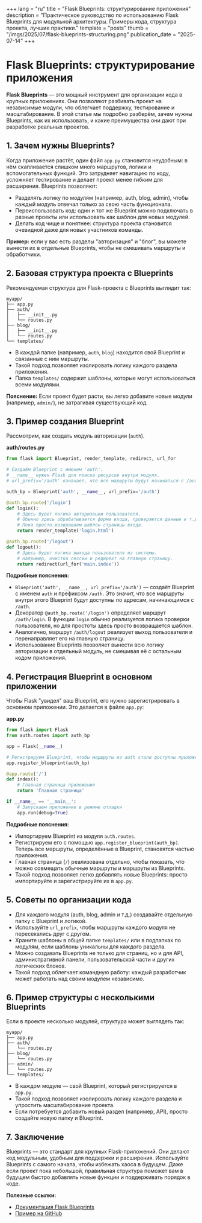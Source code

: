 +++
lang = "ru"
title = "Flask Blueprints: структурирование приложения"
description = "Практическое руководство по использованию Flask Blueprints для модульной архитектуры. Примеры кода, структура проекта, лучшие практики."
template = "posts"
thumb = "/imgs/2025/07/flask-blueprints-structuring.png"
publication_date = "2025-07-14"
+++

# Flask Blueprints: структурирование приложения

**Flask Blueprints** — это мощный инструмент для организации кода в крупных приложениях. Они позволяют разбивать проект на независимые модули, что облегчает поддержку, тестирование и масштабирование. В этой статье мы подробно разберём, зачем нужны Blueprints, как их использовать, и какие преимущества они дают при разработке реальных проектов.

## 1. Зачем нужны Blueprints?

Когда приложение растёт, один файл `app.py` становится неудобным: в нём скапливается слишком много маршрутов, логики и вспомогательных функций. Это затрудняет навигацию по коду, усложняет тестирование и делает проект менее гибким для расширения. Blueprints позволяют:
- Разделять логику по модулям (например, auth, blog, admin), чтобы каждый модуль отвечал только за свою часть функционала.
- Переиспользовать код: один и тот же Blueprint можно подключать в разные проекты или использовать как шаблон для новых модулей.
- Делать код чище и понятнее: структура проекта становится очевидной даже для новых участников команды.

**Пример:** если у вас есть разделы "авторизация" и "блог", вы можете вынести их в отдельные Blueprints, чтобы не смешивать маршруты и обработчики.

## 2. Базовая структура проекта с Blueprints

Рекомендуемая структура для Flask-проекта с Blueprints выглядит так:

```
myapp/
├── app.py
├── auth/
│   ├── __init__.py
│   └── routes.py
├── blog/
│   ├── __init__.py
│   └── routes.py
└── templates/
```

- В каждой папке (например, `auth`, `blog`) находится свой Blueprint и связанные с ним маршруты.
- Такой подход позволяет изолировать логику каждого раздела приложения.
- Папка `templates/` содержит шаблоны, которые могут использоваться всеми модулями.

**Пояснение:**
Если проект будет расти, вы легко добавите новые модули (например, `admin/`), не затрагивая существующий код.

## 3. Пример создания Blueprint

Рассмотрим, как создать модуль авторизации (`auth`).

**auth/routes.py**
```python
from flask import Blueprint, render_template, redirect, url_for

# Создаём Blueprint с именем 'auth'.
# __name__ нужен Flask для поиска ресурсов внутри модуля.
# url_prefix='/auth' означает, что все маршруты будут начинаться с /auth

auth_bp = Blueprint('auth', __name__, url_prefix='/auth')

@auth_bp.route('/login')
def login():
    # Здесь будет логика авторизации пользователя.
    # Обычно здесь обрабатывается форма входа, проверяются данные и т.д.
    # Пока просто возвращаем шаблон страницы входа.
    return render_template('login.html')

@auth_bp.route('/logout')
def logout():
    # Здесь будет логика выхода пользователя из системы.
    # Например, очистка сессии и редирект на главную страницу.
    return redirect(url_for('main.index'))
```

**Подробные пояснения:**
- `Blueprint('auth', __name__, url_prefix='/auth')` — создаёт Blueprint с именем `auth` и префиксом `/auth`. Это значит, что все маршруты внутри этого Blueprint будут доступны по адресам, начинающимся с `/auth`.
- Декоратор `@auth_bp.route('/login')` определяет маршрут `/auth/login`. В функции `login` обычно реализуется логика проверки пользователя, но для простоты здесь просто возвращается шаблон.
- Аналогично, маршрут `/auth/logout` реализует выход пользователя и перенаправляет его на главную страницу.
- Использование Blueprints позволяет вынести всю логику авторизации в отдельный модуль, не смешивая её с остальным кодом приложения.

## 4. Регистрация Blueprint в основном приложении

Чтобы Flask "увидел" ваш Blueprint, его нужно зарегистрировать в основном приложении. Это делается в файле `app.py`:

**app.py**
```python
from flask import Flask
from auth.routes import auth_bp

app = Flask(__name__)

# Регистрируем Blueprint, чтобы маршруты из auth стали доступны приложению
app.register_blueprint(auth_bp)

@app.route('/')
def index():
    # Главная страница приложения
    return 'Главная страница'

if __name__ == '__main__':
    # Запускаем приложение в режиме отладки
    app.run(debug=True)
```

**Подробные пояснения:**
- Импортируем Blueprint из модуля `auth.routes`.
- Регистрируем его с помощью `app.register_blueprint(auth_bp)`. Теперь все маршруты, определённые в Blueprint, становятся частью приложения.
- Главная страница (`/`) реализована отдельно, чтобы показать, что можно совмещать обычные маршруты и маршруты из Blueprints.
- Такой подход позволяет легко добавлять новые Blueprints: просто импортируйте и зарегистрируйте их в `app.py`.

## 5. Советы по организации кода

- Для каждого модуля (auth, blog, admin и т.д.) создавайте отдельную папку с Blueprint и логикой.
- Используйте `url_prefix`, чтобы маршруты каждого модуля не пересекались друг с другом.
- Храните шаблоны в общей папке `templates/` или в подпапках по модулям, если шаблоны уникальны для каждого раздела.
- Можно создавать Blueprints не только для страниц, но и для API, административной панели, пользовательской части и других логических блоков.
- Такой подход облегчает командную работу: каждый разработчик может работать над своим модулем независимо.

## 6. Пример структуры с несколькими Blueprints

Если в проекте несколько модулей, структура может выглядеть так:

```
myapp/
├── app.py
├── auth/
│   └── routes.py
├── blog/
│   └── routes.py
├── admin/
│   └── routes.py
└── templates/
```

- В каждом модуле — свой Blueprint, который регистрируется в `app.py`.
- Такой подход позволяет изолировать логику каждого раздела и упростить масштабирование проекта.
- Если потребуется добавить новый раздел (например, API), просто создайте новую папку и Blueprint.

## 7. Заключение

Blueprints — это стандарт для крупных Flask-приложений. Они делают код модульным, удобным для поддержки и расширения. Используйте Blueprints с самого начала, чтобы избежать хаоса в будущем. Даже если проект пока небольшой, правильная структура поможет вам в будущем быстро добавлять новые функции и поддерживать порядок в коде.

**Полезные ссылки:**
- [Документация Flask Blueprints](https://flask.palletsprojects.com/en/latest/blueprints/)
- [Пример на GitHub](https://github.com/pallets/flask/tree/main/examples/tutorial) 